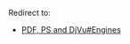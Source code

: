 Redirect to:

*   [PDF, PS and DjVu#Engines](/index.php/PDF,_PS_and_DjVu#Engines "PDF, PS and DjVu")